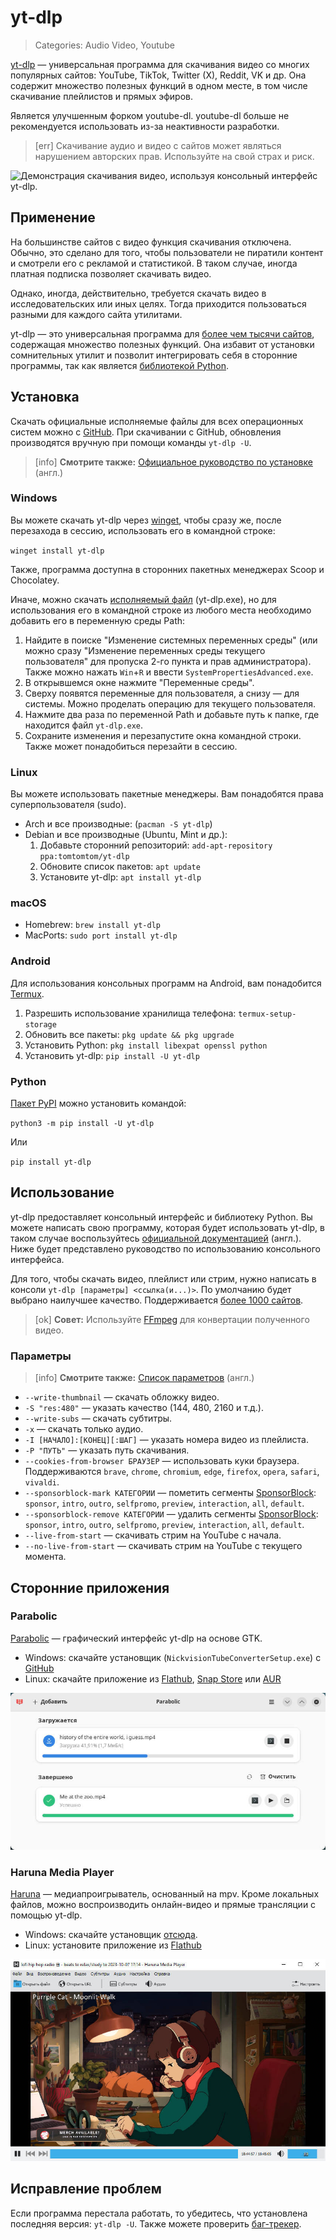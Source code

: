 # yt-dlp
> Categories: Audio Video, Youtube

[yt-dlp](https://github.com/yt-dlp/yt-dlp) — универсальная программа для
скачивания видео со многих популярных сайтов: YouTube, TikTok, Twitter (X),
Reddit, VK и др. Она содержит множество полезных функций в одном месте, в том
числе скачивание плейлистов и прямых эфиров.

Является улучшенным форком youtube-dl. youtube-dl больше не рекомендуется
использовать из-за неактивности разработки.

> [err] Скачивание аудио и видео с сайтов может являться нарушением авторских
> прав. Используйте на свой страх и риск.

![Демонстрация скачивания видео, используя консольный интерфейс
yt-dlp.](/media/yt_dlp.jpg)

## Применение

На большинстве сайтов с видео функция скачивания отключена. Обычно, это сделано
для того, чтобы пользователи не пиратили контент и смотрели его с рекламой и
статистикой. В таком случае, иногда платная подписка позволяет скачивать видео.

Однако, иногда, действительно, требуется скачать видео в исследовательских или
иных целях. Тогда приходится пользоваться разными для каждого сайта утилитами.

yt-dlp — это универсальная программа для [более чем тысячи
сайтов](https://github.com/yt-dlp/yt-dlp/blob/master/supportedsites.md),
содержащая множество полезных функций. Она избавит от установки сомнительных
утилит и позволит интегрировать себя в сторонние программы, так как является
[библиотекой Python](https://pypi.org/project/yt-dlp).

## Установка

Скачать официальные исполняемые файлы для всех операционных систем можно с
[GitHub](https://github.com/yt-dlp/yt-dlp/releases). При скачивании с GitHub,
обновления производятся вручную при помощи команды `yt-dlp -U`.

> [info] **Смотрите также:** [Официальное руководство по
> установке](https://github.com/yt-dlp/yt-dlp/wiki/Installation) (англ.)

### Windows

Вы можете скачать yt-dlp через [winget](/wiki/winget.html), чтобы сразу же,
после перезахода в сессию, использовать его в командной строке:

`winget install yt-dlp`

Также, программа доступна в сторонних пакетных менеджерах Scoop и Chocolatey.

Иначе, можно скачать [исполняемый
файл](https://github.com/yt-dlp/yt-dlp/releases) (yt-dlp.exe), но для
использования его в командной строке из любого места необходимо добавить его в
переменную среды Path:

1. Найдите в поиске "Изменение системных переменных среды" (или можно сразу
"Изменение переменных среды текущего пользователя" для пропуска 2-го пункта и
прав администратора). Также можно нажать `Win`+`R` и ввести
`SystemPropertiesAdvanced.exe`.
2. В открывшемся окне нажмите "Переменные среды".
3. Сверху появятся переменные для пользователя, а снизу — для системы. Можно
проделать операцию для текущего пользователя.
4. Нажмите два раза по переменной Path и добавьте путь к папке, где находится
файл `yt-dlp.exe`.
5. Сохраните изменения и перезапустите окна командной строки. Также может
понадобиться перезайти в сессию.

### Linux

Вы можете использовать пакетные менеджеры. Вам понадобятся права
суперпользователя (sudo).

- Arch и все производные: (`pacman -S yt-dlp`)
- Debian и все производные (Ubuntu, Mint и др.):
    1. Добавьте сторонний репозиторий: `add-apt-repository ppa:tomtomtom/yt-dlp`
    2. Обновите список пакетов: `apt update`
    3. Установите yt-dlp: `apt install yt-dlp`

### macOS

- Homebrew: `brew install yt-dlp`
- MacPorts: `sudo port install yt-dlp`

### Android

Для использования консольных программ на Android, вам понадобится
[Termux](https://github.com/termux/termux-app/releases).

1. Разрешить использование хранилища телефона: `termux-setup-storage`
2. Обновить все пакеты: `pkg update && pkg upgrade`
3. Установить Python: `pkg install libexpat openssl python`
4. Установить yt-dlp: `pip install -U yt-dlp`

### Python

[Пакет PyPI](https://pypi.org/project/yt-dlp) можно установить командой:

`python3 -m pip install -U yt-dlp`

Или

`pip install yt-dlp`

## Использование

yt-dlp предоставляет консольный интерфейс и библиотеку Python. Вы можете
написать свою программу, которая будет использовать yt-dlp, в таком случае
воспользуйтесь
[официальной документацией](https://github.com/yt-dlp/yt-dlp#embedding-yt-dlp)
(англ.). Ниже будет представлено руководство по использованию консольного
интерфейса.

Для того, чтобы скачать видео, плейлист или стрим, нужно написать в консоли
`yt-dlp [параметры] <ссылка(и...)>`. По умолчанию будет выбрано наилучшее
качество. Поддерживается [более 1000
сайтов](https://github.com/yt-dlp/yt-dlp/blob/master/supportedsites.md).

> [ok] **Совет:** Используйте [FFmpeg](/wiki/ffmpeg.html) для конвертации
> полученного видео.

### Параметры

> [info] **Смотрите также:** [Список
параметров](https://github.com/yt-dlp/yt-dlp#usage-and-options) (англ.)

- `--write-thumbnail` — скачать обложку видео.
- `-S "res:480"` — указать качество (144, 480, 2160 и т.д.).
- `--write-subs` — скачать субтитры.
- `-x` — скачать только аудио.
- `-I [НАЧАЛО]:[КОНЕЦ][:ШАГ]` — указать номера видео из плейлиста.
- `-P "ПУТЬ"` — указать путь скачивания.
- `--cookies-from-browser БРАУЗЕР` — использовать куки браузера. Поддерживаются
`brave`, `chrome`, `chromium`, `edge`, `firefox`, `opera`, `safari`, `vivaldi`.
- `--sponsorblock-mark КАТЕГОРИИ` — пометить сегменты
[SponsorBlock](/wiki/sponsorblock.html): `sponsor`, `intro`, `outro`,
`selfpromo`, `preview`, `interaction`, `all`, `default`.
- `--sponsorblock-remove КАТЕГОРИИ` — удалить сегменты
[SponsorBlock](/wiki/sponsorblock.html): `sponsor`, `intro`, `outro`,
`selfpromo`, `preview`, `interaction`, `all`, `default`.
- `--live-from-start` — скачивать стрим на YouTube с начала.
- `--no-live-from-start` — скачивать стрим на YouTube с текущего момента.

## Сторонние приложения

### Parabolic

[Parabolic](https://github.com/NickvisionApps/Parabolic) — графический
интерфейс yt-dlp на основе GTK.

- Windows: скачайте установщик (`NickvisionTubeConverterSetup.exe`) с
[GitHub](https://github.com/NickvisionApps/Parabolic/releases)
- Linux: скачайте приложение из
[Flathub](https://flathub.org/apps/details/org.nickvision.tubeconverter),
[Snap Store](https://snapcraft.io/tube-converter) или
[AUR](https://aur.archlinux.org/packages/parabolic)

![Скриншот программы Parabolic](/media/yt_dlp_parabolic.jpg)

### Haruna Media Player

[Haruna](https://haruna.kde.org) — медиапроигрыватель, основанный на mpv.
Кроме локальных файлов, можно воспроизводить онлайн-видео и прямые трансляции
с помощью yt-dlp.

- Windows: скачайте установщик
[отсюда](https://binary-factory.kde.org/job/Haruna_Nightly_mingw64).
- Linux: установите приложение из
[Flathub](https://flathub.org/apps/org.kde.haruna)

![Скриншот программы Haruna](/media/yt_dlp_haruna.jpg)

## Исправление проблем

Если программа перестала работать, то убедитесь, что установлена последняя
версия: `yt-dlp -U`. Также можете проверить
[баг-трекер](https://github.com/yt-dlp/yt-dlp/issues).